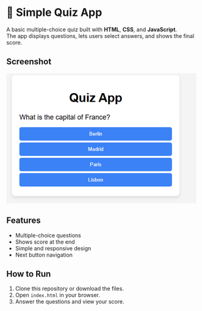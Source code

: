 # 🎯 Simple Quiz App

A basic multiple-choice quiz built with **HTML**, **CSS**, and **JavaScript**.  
The app displays questions, lets users select answers, and shows the final score.

## Screenshot
![Quiz App Screenshot](screenshot.png)

## Features
- Multiple-choice questions
- Shows score at the end
- Simple and responsive design
- Next button navigation


## How to Run
1. Clone this repository or download the files.
2. Open `index.html` in your browser.
3. Answer the questions and view your score.

